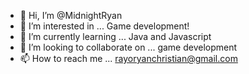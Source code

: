 - 👋 Hi, I’m @MidnightRyan
- 👀 I’m interested in ... Game development!
- 🌱 I’m currently learning ... Java and Javascript
- 💞️ I’m looking to collaborate on ... game development
- 📫 How to reach me ... rayoryanchristian@gmail.com

<!---
MidnightRyan/MidnightRyan is a ✨ special ✨ repository because its `README.md` (this file) appears on your GitHub profile.
You can click the Preview link to take a look at your changes.
--->

